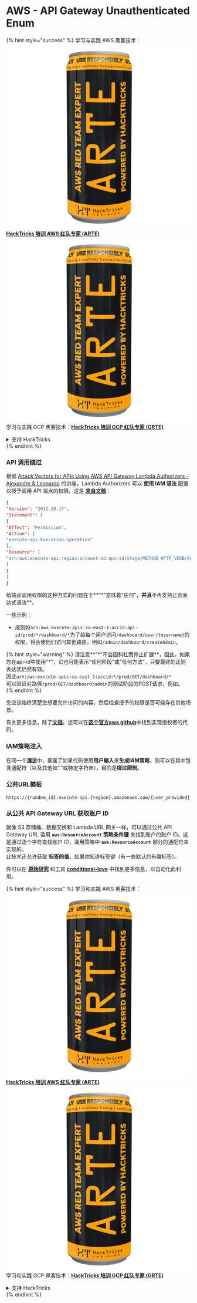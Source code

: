 # AWS - API Gateway Unauthenticated Enum

{% hint style="success" %}
学习与实践 AWS 黑客技术：<img src="../../../.gitbook/assets/image (1) (1) (1).png" alt="" data-size="line">[**HackTricks 培训 AWS 红队专家 (ARTE)**](https://training.hacktricks.xyz/courses/arte)<img src="../../../.gitbook/assets/image (1) (1) (1).png" alt="" data-size="line">\
学习与实践 GCP 黑客技术：<img src="../../../.gitbook/assets/image (2).png" alt="" data-size="line">[**HackTricks 培训 GCP 红队专家 (GRTE)**<img src="../../../.gitbook/assets/image (2).png" alt="" data-size="line">](https://training.hacktricks.xyz/courses/grte)

<details>

<summary>支持 HackTricks</summary>

* 查看 [**订阅计划**](https://github.com/sponsors/carlospolop)!
* **加入** 💬 [**Discord 群组**](https://discord.gg/hRep4RUj7f) 或 [**Telegram 群组**](https://t.me/peass) 或 **关注** 我们的 **Twitter** 🐦 [**@hacktricks\_live**](https://twitter.com/hacktricks_live)**.**
* **通过向** [**HackTricks**](https://github.com/carlospolop/hacktricks) 和 [**HackTricks Cloud**](https://github.com/carlospolop/hacktricks-cloud) GitHub 仓库提交 PR 分享黑客技巧。

</details>
{% endhint %}

### API 调用绕过

根据 [Attack Vectors for APIs Using AWS API Gateway Lambda Authorizers - Alexandre & Leonardo](https://www.youtube.com/watch?v=bsPKk7WDOnE) 的讲座，Lambda Authorizers 可以 **使用 IAM 语法** 配置以授予调用 API 端点的权限。这是 [**来自文档**](https://docs.aws.amazon.com/apigateway/latest/developerguide/api-gateway-control-access-using-iam-policies-to-invoke-api.html)：
```json
{
"Version": "2012-10-17",
"Statement": [
{
"Effect": "Permission",
"Action": [
"execute-api:Execution-operation"
],
"Resource": [
"arn:aws:execute-api:region:account-id:api-id/stage/METHOD_HTTP_VERB/Resource-path"
]
}
]
}
```
给端点调用权限的这种方式的问题在于**"\*"意味着"任何"**，并且**不再支持正则表达式语法**。

一些示例：

* 规则如`arn:aws:execute-apis:sa-east-1:accid:api-id/prod/*/dashboard/*`为了给每个用户访问`/dashboard/user/{username}`的权限，将会使他们访问其他路由，例如`/admin/dashboard/createAdmin`。

{% hint style="warning" %}
请注意**"\*"不会因斜杠而停止扩展**，因此，如果您在api-id中使用"\*"，它也可能表示"任何阶段"或"任何方法"，只要最终的正则表达式仍然有效。\
因此`arn:aws:execute-apis:sa-east-1:accid:*/prod/GET/dashboard/*`\
可以验证对路径`/prod/GET/dashboard/admin`的测试阶段的POST请求，例如。
{% endhint %}

您应该始终清楚您想要允许访问的内容，然后检查授予的权限是否可能存在其他场景。

有关更多信息，除了[**文档**](https://docs.aws.amazon.com/apigateway/latest/developerguide/api-gateway-control-access-using-iam-policies-to-invoke-api.html)，您可以在[**这个官方aws github**](https://github.com/awslabs/aws-apigateway-lambda-authorizer-blueprints/tree/master/blueprints)中找到实现授权者的代码。

### IAM策略注入

在同一个[**演讲**](https://www.youtube.com/watch?v=bsPKk7WDOnE)中，暴露了如果代码使用**用户输入**来**生成IAM策略**，则可以在其中包含通配符（以及其他如"."或特定字符串），目的是**绕过限制**。

### 公共URL模板
```
https://{random_id}.execute-api.{region}.amazonaws.com/{user_provided}
```
### 从公共 API Gateway URL 获取账户 ID

就像 S3 存储桶、数据交换和 Lambda URL 网关一样，可以通过公共 API Gateway URL 滥用 **`aws:ResourceAccount`** **策略条件键** 来找到账户的账户 ID。这是通过逐个字符查找账户 ID，滥用策略中 **`aws:ResourceAccount`** 部分的通配符来实现的。\
此技术还允许获取 **标签的值**，如果你知道标签键（有一些默认的有趣标签）。

你可以在 [**原始研究**](https://blog.plerion.com/conditional-love-for-aws-metadata-enumeration/) 和工具 [**conditional-love**](https://github.com/plerionhq/conditional-love/) 中找到更多信息，以自动化此利用。

{% hint style="success" %}
学习和实践 AWS 黑客技术：<img src="../../../.gitbook/assets/image (1) (1) (1).png" alt="" data-size="line">[**HackTricks 培训 AWS 红队专家 (ARTE)**](https://training.hacktricks.xyz/courses/arte)<img src="../../../.gitbook/assets/image (1) (1) (1).png" alt="" data-size="line">\
学习和实践 GCP 黑客技术：<img src="../../../.gitbook/assets/image (2).png" alt="" data-size="line">[**HackTricks 培训 GCP 红队专家 (GRTE)**<img src="../../../.gitbook/assets/image (2).png" alt="" data-size="line">](https://training.hacktricks.xyz/courses/grte)

<details>

<summary>支持 HackTricks</summary>

* 查看 [**订阅计划**](https://github.com/sponsors/carlospolop)!
* **加入** 💬 [**Discord 群组**](https://discord.gg/hRep4RUj7f) 或 [**Telegram 群组**](https://t.me/peass) 或 **关注** 我们的 **Twitter** 🐦 [**@hacktricks\_live**](https://twitter.com/hacktricks_live)**.**
* **通过向** [**HackTricks**](https://github.com/carlospolop/hacktricks) 和 [**HackTricks Cloud**](https://github.com/carlospolop/hacktricks-cloud) GitHub 仓库提交 PR 来分享黑客技巧。

</details>
{% endhint %}
